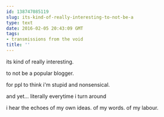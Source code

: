 ```yaml
---
id: 138747085119
slug: its-kind-of-really-interesting-to-not-be-a
type: text
date: 2016-02-05 20:43:09 GMT
tags:
- transmissions from the void
title: ''
---
```


its kind of really interesting.

to not be a popular blogger.

for ppl to think i'm stupid and nonsensical. 

and yet... literally everytime i turn around

i hear the echoes of my own ideas. of my words. of my labour.